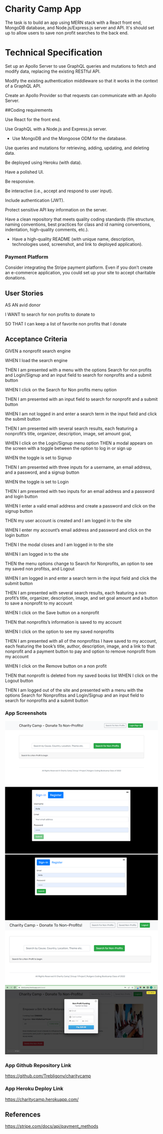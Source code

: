# Charity Camp App

The task is to build an app using MERN stack with a React front end, MongoDB database, and Node.js/Express.js server and API. It's should set up to allow users to save non profit searches to the back end. 

# Technical Specification

Set up an Apollo Server to use GraphQL queries and mutations to fetch and modify data, replacing the existing RESTful API.

Modify the existing authentication middleware so that it works in the context of a GraphQL API.

Create an Apollo Provider so that requests can communicate with an Apollo Server.


##Coding requirements


Use React for the front end.

Use GraphQL with a Node.js and Express.js server.

* Use MongoDB and the Mongoose ODM for the database.

Use queries and mutations for retrieving, adding, updating, and deleting data.

Be deployed using Heroku (with data).

Have a polished UI.

Be responsive.

Be interactive (i.e., accept and respond to user input).

Include authentication (JWT).

Protect sensitive API key information on the server.

Have a clean repository that meets quality coding standards (file structure, naming conventions, best practices for class and id naming conventions, indentation, high-quality comments, etc.).

* Have a high-quality README (with unique name, description, technologies used, screenshot, and link to deployed application).

### Payment Platform

Consider integrating the Stripe payment platform. Even if you don’t create an e-commerce application, you could set up your site to accept charitable donations.


## User Stories

AS AN avid donor

I WANT to search for non profits to donate to

SO THAT I can keep a list of favorite non profits that I donate

## Acceptance Criteria

GIVEN a nonprofit search engine

WHEN I load the search engine

THEN I am presented with a menu with the options Search for non profits and
 Login/Signup and an input field to search for nonprofits and a submit button

WHEN I click on the Search for Non profits menu option

THEN I am presented with an input field to search for nonprofit and a submit button

WHEN I am not logged in and enter a search term in the input field and click the submit button

THEN I am presented with several search results, each featuring a nonprofit’s title, organizer, description, image, set amount goal, 

WHEN I click on the Login/Signup menu option
THEN a modal appears on the screen with a toggle between the option to log in or sign up

WHEN the toggle is set to Signup

THEN I am presented with three inputs for a username, an email address, and a password, and a signup button

WHEN the toggle is set to Login

THEN I am presented with two inputs for an email address and a password and login button

WHEN I enter a valid email address and create a password and click on the signup button

THEN my user account is created and I am logged in to the site

WHEN I enter my account’s email address and password and click on the login button

THEN I the modal closes and I am logged in to the site

WHEN I am logged in to the site

THEN the menu options change to Search for Nonprofits, an option to see my saved non profitss, and Logout

WHEN I am logged in and enter a search term in the input field and click the submit button

THEN I am presented with several search results, each featuring a non profit’s title, organizer, description, image, and set goal amount  and a button to save a nonprofit to my account

WHEN I click on the Save button on a nonprofit

THEN that nonprofits’s information is saved to my account

WHEN I click on the option to see my saved nonprofits

THEN I am presented with all of the nonprofitss I have saved to my account, each featuring the book’s title, author, description, image, and a link to that nonprofit  and a payment button to pay and option to remove nonprofit from my account

WHEN I click on the Remove button on a non profit

THEN that nonprofit is deleted from my saved books list
WHEN I click on the Logout button

THEN I am logged out of the site and presented with a menu with the options Search for Nonprofitss and Login/Signup and an input field to search for nonprofits and a submit button  


### App Screenshots



<img src="./images/cc_home_page.png">



<img src="./images/cc_register.png">



<img src="./images/cc_sign_in.png">



<img src="./images/Charity Camp _ Support Your Non-Profits.png">



<img src="./images/cc_pay_page.jpg">





### App Github Repository Link


https://github.com/Trebligony/charitycamp


### App Heroku Deploy Link


https://charitycamp.herokuapp.com/

## References 



https://stripe.com/docs/api/payment_methods
